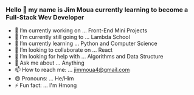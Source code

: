 ### Hello 👋 my name is Jim Moua currently learning to become a Full-Stack Wev Developer



- 🔭 I’m currently working on ... Front-End Mini Projects
- 🏫 I'm currently still going to ... Lambda School
- 🌱 I’m currently learning ... Python and Computer Science
- 👯 I’m looking to collaborate on ... React
- 🤔 I’m looking for help with ... Algorithms and Data Structure
- 💬 Ask me about ... Anything
- 📫 How to reach me: ... jimmoua4@gmail.com
- 😄 Pronouns: ... He/Him
- ⚡ Fun fact: ... I'm Hmong

<!-- Current Stacks and still Learning -->

